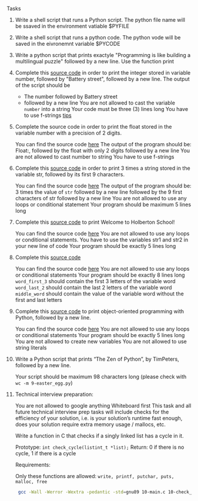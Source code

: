 <!-- README.md -->

Tasks
1. Write a shell script that runs a Python script. The python file name will be ssaved in the environment vatiable $PYFILE

2. Write a shell script that runs a python code. The python vode will be saved in the eivronemnt variable $PYCODE

3. Write a python script that prints exactyle "Programming is like building a multilingual puzzle" followed by a new line. Use the function print

4. Complete this [source code](https://github.com/holbertonschool/0x00.py/blob/master/3-print_number.py) in order to print the integer stored in variable number, followed by "Battery street", followed by a new line.
The output of the script should be
	- The number followed by Battery street
	- followed by a new line
You are not allowed to cast the variable `number` into a string
Your code must be three (3) lines long
You have to use f-strings [tips](https://alx-intranet.hbtn.io/rltoken/Ju0J8BxkuPX5yKZctyKfsQ)

5. Complete the source code in order to print the float stored in the variable number with a precision of 2 digits.

    You can find the source code [here](https://github.com/holbertonschool/0x00.py/blob/master/4-print_float.py)
    The output of the program should be:
        Float:, followed by the float with only 2 digits
        followed by a new line
    You are not allowed to cast number to string
    You have to use f-strings

6. Complete this [source code](https://github.com/holbertonschool/0x00.py/blob/master/5-print_string.py) in order to print 3 times a string stored in the variable str, followed by its first 9 characters.

    You can find the source code [here](https://github.com/holbertonschool/0x00.py/blob/master/5-print_string.py)
    The output of the program should be:
        3 times the value of `str`
        followed by a new line
        followed by the 9 first characters of str
        followed by a new line
    You are not allowed to use any loops or conditional statement
    Your program should be maximum 5 lines long

7. Complete this [source code](https://github.com/holbertonschool/0x00.py/blob/master/6-concat.py) to print Welcome to Holberton School!

    You can find the source code [here](https://github.com/holbertonschool/0x00.py/blob/master/6-concat.py)
    You are not allowed to use any loops or conditional statements.
    You have to use the variables str1 and str2 in your new line of code
    Your program should be exactly 5 lines long

8. Complete this [source code](https://github.com/holbertonschool/0x00.py/blob/master/7-edges.py)

    You can find the source code [here](https://github.com/holbertonschool/0x00.py/blob/master/7-edges.py)
    You are not allowed to use any loops or conditional statements
    Your program should be exactly 8 lines long
    `word_first_3` should contain the first 3 letters of the variable word
    `word_last_2` should contain the last 2 letters of the variable word
    `middle_word` should contain the value of the variable word without the first and last letters

9. Complete this [source code](https://github.com/holbertonschool/0x00.py/blob/master/8-concat_edges.py) to print object-oriented programming with Python, followed by a new line.

    You can find the source code [here](https://github.com/holbertonschool/0x00.py/blob/master/8-concat_edges.py)
    You are not allowed to use any loops or conditional statements
    Your program should be exactly 5 lines long
    You are not allowed to create new variables
    You are not allowed to use string literals


10. Write a Python script that prints “The Zen of Python”, by TimPeters, followed by a new line.

    Your script should be maximum 98 characters long (please check with `wc -m 9-easter_egg.py`)

11. Technical interview preparation:

    You are not allowed to google anything
    Whiteboard first
    This task and all future technical interview prep tasks will include checks for the efficiency of your solution, i.e. is your solution’s runtime fast enough, does your solution require extra memory usage / mallocs, etc.

	Write a function in C that checks if a singly linked list has a cycle in it.

    Prototype: `int check_cycle(listint_t *list);`
    Return: 0 if there is no cycle, 1 if there is a cycle

	Requirements:

    Only these functions are allowed: `write, printf, putchar, puts, malloc, free`
    ```bash
     gcc -Wall -Werror -Wextra -pedantic -std=gnu89 10-main.c 10-check_cycle.c 10-linked_lists.c -o cycle
    ```
